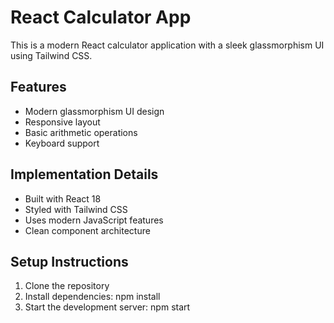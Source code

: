 # React Calculator App

This is a modern React calculator application with a sleek glassmorphism UI using Tailwind CSS.

## Features

- Modern glassmorphism UI design
- Responsive layout
- Basic arithmetic operations
- Keyboard support

## Implementation Details

- Built with React 18
- Styled with Tailwind CSS
- Uses modern JavaScript features
- Clean component architecture

## Setup Instructions

1. Clone the repository
2. Install dependencies: npm install
3. Start the development server: npm start

